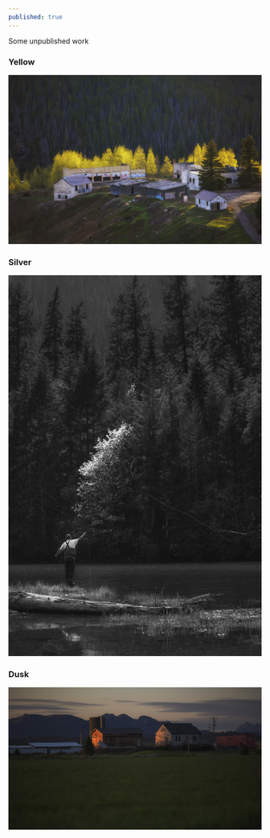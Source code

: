 ```yaml
---
published: true
---
```

Some unpublished work 

### Yellow
![Yellow](/assets/images/24Sep/68C3298.jpg)

<!-- more --> 


### Silver
![Silver](/assets/images/24Sep/68C2197.jpg)


### Dusk
![Dusk](/assets/images/24Sep/68C2363.jpg)
